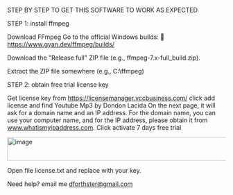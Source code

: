 STEP BY STEP TO GET THIS SOFTWARE TO WORK AS EXPECTED

STEP 1: install ffmpeg

Download FFmpeg
Go to the official Windows builds:
🔗 https://www.gyan.dev/ffmpeg/builds/

Download the "Release full" ZIP file (e.g., ffmpeg-7.x-full_build.zip).

Extract the ZIP file somewhere (e.g., C:\ffmpeg)

STEP 2: obtain free trial license key 

Get license key from https://licensemanager.vccbusiness.com/
click add license and find Youtube Mp3 by Dondon Lacida
On the next page, it will ask for a domain name and an IP address. For the domain name, you can use your computer name, and for the IP address, please obtain it from www.whatismyipaddress.com.
Click activate 7 days free trial

<img width="1050" height="54" alt="image" src="https://github.com/user-attachments/assets/bc4504b1-5b6c-40dc-92b6-adce9832e3a6" />

Open file license.txt and replace with your key.

Need help? email me dforthster@gmail.com


